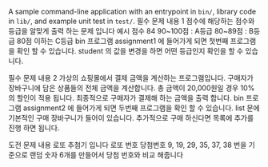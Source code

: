 A sample command-line application with an entrypoint in `bin/`, library code
in `lib/`, and example unit test in `test/`.
필수 문제 내용 1
점수에 해당하는 점수와 등급을 알맞게 출력 하는 문제 입니다
예시 점수 84
90~100점 : A등급
80~89점 : B등급
80점 이하는 C등급
bin 프로그램 assignment1 에 들어가게 되면 첫번째 프로그램을 확인 할 수 있습니다.
student 의 값을 변경을 하면 어떤 등급인지 확인을 할 수 있습니다.

필수 문제 내용 2
가상의 쇼핑몰에서 결제 금액을 계산하는 프로그램입니다.
구매자가 장바구니에 담은 상품들의 전체 금액을 계산합니다.
총 금액이 20,000원일 경우 10%의 할인이 적용 됩니다.
최종적으로 구매자가 결제해 하는 금액을 출력 합니다.
bin 프로그램 assignment2 에 들어가게 되면 두번째 프로그램을 확인 할 수 있습니다.
list 문에 기본적인 구매 장바구니가 들어이 있습니다.
추가적으로 구매 하신다면 목록에 추가를 진행 하면 됩니다.




도전 문제 내용 
로또 추첨기 입니다
로또 번호 당첨번호 9, 19, 29, 35, 37, 38 번을 기준으로
랜덤 숫자 6개를 만들어서 당첨 번호와 비교 해줍니다
